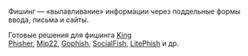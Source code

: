 Фишинг — «вылавливание» информации через поддельные формы ввода, письма и сайты.

Готовые решения для фишинга [King Phisher](https://github.com/rsmusllp/king-phisher), [Mip22](https://github.com/makdosx/mip22), [Gophish](https://github.com/gophish/gophish), [SocialFish](https://github.com/UndeadSec/SocialFish), [LitePhish](https://github.com/DarkSecsDevelopers/LitePhish) и др.